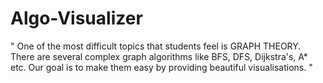 # Algo-Visualizer

" One of the most difficult topics that students feel is GRAPH THEORY. There are several complex graph algorithms like BFS, DFS, Dijkstra's, A* etc. Our goal is to make them easy by providing beautiful visualisations. "

